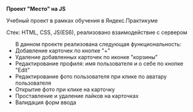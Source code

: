 <b>Проект "Место" на JS</b>
<p>Учебный проект в рамках обучения в Яндекс.Практикуме</p>
<p>Стек: HTML, CSS, JS(ES6), реализовано взаимодействие с сервером</p>
<ul>В данном проекте реализована следующая функциональность:
<li>Добавление карточек по кнопке "+"</li>
<li>Удаление добавленных карточек по иконке "корзины"</li>
<li>Редактирование профиля: имя пользователя и о себе по кнопке "Edit"</li>
<li>Редактирование фото пользователя при клике по аватару пользователя</li>
<li>Открытие фото при клике на карточку</li>
<li>Проставление и удаление лайков на карточках</li>
<li>Валидация форм ввода</li>
</ul>
